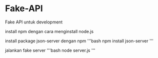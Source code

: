 # Fake-API
Fake API untuk development


install npm dengan cara menginstall node.js


install package json-server dengan npm
'''bash
npm install json-server
'''


jalankan fake server
'''bash
node server.js
'''
